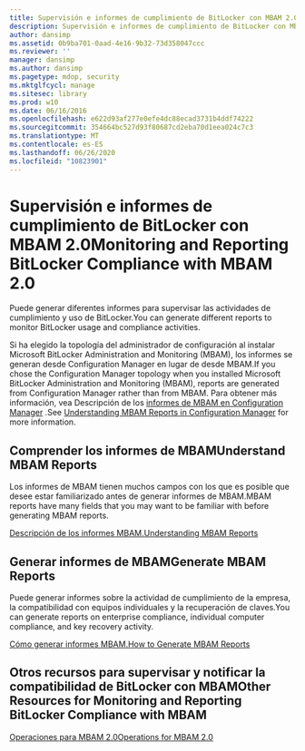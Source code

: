 ```yaml
---
title: Supervisión e informes de cumplimiento de BitLocker con MBAM 2.0
description: Supervisión e informes de cumplimiento de BitLocker con MBAM 2.0
author: dansimp
ms.assetid: 0b9ba701-0aad-4e16-9b32-73d358047ccc
ms.reviewer: ''
manager: dansimp
ms.author: dansimp
ms.pagetype: mdop, security
ms.mktglfcycl: manage
ms.sitesec: library
ms.prod: w10
ms.date: 06/16/2016
ms.openlocfilehash: e622d93af277e0efe4dc88ecad3731b4ddf74222
ms.sourcegitcommit: 354664bc527d93f80687cd2eba70d1eea024c7c3
ms.translationtype: MT
ms.contentlocale: es-ES
ms.lasthandoff: 06/26/2020
ms.locfileid: "10823901"
---
```

# <span data-ttu-id="f0569-103">Supervisión e informes de cumplimiento de BitLocker con MBAM 2.0</span><span class="sxs-lookup"><span data-stu-id="f0569-103">Monitoring and Reporting BitLocker Compliance with MBAM 2.0</span></span>


<span data-ttu-id="f0569-104">Puede generar diferentes informes para supervisar las actividades de cumplimiento y uso de BitLocker.</span><span class="sxs-lookup"><span data-stu-id="f0569-104">You can generate different reports to monitor BitLocker usage and compliance activities.</span></span>

<span data-ttu-id="f0569-105">Si ha elegido la topología del administrador de configuración al instalar Microsoft BitLocker Administration and Monitoring (MBAM), los informes se generan desde Configuration Manager en lugar de desde MBAM.</span><span class="sxs-lookup"><span data-stu-id="f0569-105">If you chose the Configuration Manager topology when you installed Microsoft BitLocker Administration and Monitoring (MBAM), reports are generated from Configuration Manager rather than from MBAM.</span></span> <span data-ttu-id="f0569-106">Para obtener más información, vea Descripción de los [informes de MBAM en Configuration Manager](understanding-mbam-reports-in-configuration-manager.md) .</span><span class="sxs-lookup"><span data-stu-id="f0569-106">See [Understanding MBAM Reports in Configuration Manager](understanding-mbam-reports-in-configuration-manager.md) for more information.</span></span>

## <span data-ttu-id="f0569-107">Comprender los informes de MBAM</span><span class="sxs-lookup"><span data-stu-id="f0569-107">Understand MBAM Reports</span></span>


<span data-ttu-id="f0569-108">Los informes de MBAM tienen muchos campos con los que es posible que desee estar familiarizado antes de generar informes de MBAM.</span><span class="sxs-lookup"><span data-stu-id="f0569-108">MBAM reports have many fields that you may want to be familiar with before generating MBAM reports.</span></span>

[<span data-ttu-id="f0569-109">Descripción de los informes MBAM.</span><span class="sxs-lookup"><span data-stu-id="f0569-109">Understanding MBAM Reports</span></span>](understanding-mbam-reports-mbam-2.md)

## <span data-ttu-id="f0569-110">Generar informes de MBAM</span><span class="sxs-lookup"><span data-stu-id="f0569-110">Generate MBAM Reports</span></span>


<span data-ttu-id="f0569-111">Puede generar informes sobre la actividad de cumplimiento de la empresa, la compatibilidad con equipos individuales y la recuperación de claves.</span><span class="sxs-lookup"><span data-stu-id="f0569-111">You can generate reports on enterprise compliance, individual computer compliance, and key recovery activity.</span></span>

[<span data-ttu-id="f0569-112">Cómo generar informes MBAM.</span><span class="sxs-lookup"><span data-stu-id="f0569-112">How to Generate MBAM Reports</span></span>](how-to-generate-mbam-reports-mbam-2.md)

## <span data-ttu-id="f0569-113">Otros recursos para supervisar y notificar la compatibilidad de BitLocker con MBAM</span><span class="sxs-lookup"><span data-stu-id="f0569-113">Other Resources for Monitoring and Reporting BitLocker Compliance with MBAM</span></span>


[<span data-ttu-id="f0569-114">Operaciones para MBAM 2.0</span><span class="sxs-lookup"><span data-stu-id="f0569-114">Operations for MBAM 2.0</span></span>](operations-for-mbam-20-mbam-2.md)

 

 





